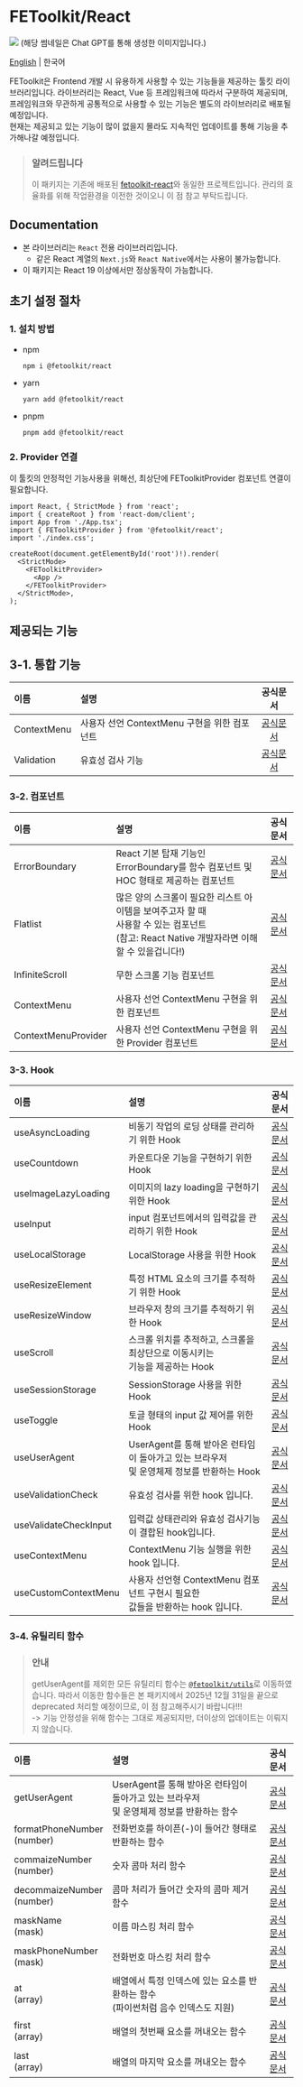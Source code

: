 # FEToolkit/React

![](https://fejumvuajiwc28287693.gcdn.ntruss.com/fetoolkit/fetoolkit_thumbnail.png)
(해당 썸네일은 Chat GPT를 통해 생성한 이미지입니다.)

[English](https://github.com/minwoo129/fetoolkit/blob/master/packages/react/README.md) | 한국어

FEToolkit은 Frontend 개발 시 유용하게 사용할 수 있는 기능들을 제공하는 툴킷 라이브러리입니다. 라이브러리는 React, Vue 등 프레임워크에 따라서 구분하여 제공되며, 프레임워크와 무관하게 공통적으로 사용할 수 있는 기능은 별도의 라이브러리로 배포될 예정입니다.  
현재는 제공되고 있는 기능이 많이 없을지 몰라도 지속적인 업데이트를 통해 기능을 추가해나갈 예정입니다.

> ### 알려드립니다
>
> 이 패키지는 기존에 배포된 [fetoolkit-react](https://github.com/minwoo129/fetoolkit-react)와 동일한 프로젝트입니다. 관리의 효율화를 위해 작업환경을 이전한 것이오니 이 점 참고 부탁드립니다.

## Documentation

- 본 라이브러리는 `React` 전용 라이브러리입니다.
  - 같은 React 계열의 `Next.js`와 `React Native`에서는 사용이 불가능합니다.
- 이 패키지는 React 19 이상에서만 정상동작이 가능합니다.

## 초기 설정 절차

### 1. 설치 방법

- npm
  ```
  npm i @fetoolkit/react
  ```
- yarn
  ```
  yarn add @fetoolkit/react
  ```
- pnpm
  ```
  pnpm add @fetoolkit/react
  ```

### 2. Provider 연결

이 툴킷의 안정적인 기능사용을 위해선, 최상단에 FEToolkitProvider 컴포넌트 연결이 필요합니다.

```tsx
import React, { StrictMode } from 'react';
import { createRoot } from 'react-dom/client';
import App from './App.tsx';
import { FEToolkitProvider } from '@fetoolkit/react';
import './index.css';

createRoot(document.getElementById('root')!).render(
  <StrictMode>
    <FEToolkitProvider>
      <App />
    </FEToolkitProvider>
  </StrictMode>,
);
```

## 제공되는 기능

## 3-1. 통합 기능

| 이름        | 설명                                         |                 공식문서                 |
| :---------- | :------------------------------------------- | :--------------------------------------: |
| ContextMenu | 사용자 선언 ContextMenu 구현을 위한 컴포넌트 |   [공식문서](./docs/ko/contextmenu.md)   |
| Validation  | 유효성 검사 기능                             | [공식문서](./docs/ko/validationcheck.md) |

### 3-2. 컴포넌트

| 이름                | 설명                                                                                                                                              |                        공식문서                        |
| :------------------ | :------------------------------------------------------------------------------------------------------------------------------------------------ | :----------------------------------------------------: |
| ErrorBoundary       | React 기본 탑재 기능인 ErrorBoundary를 함수 컴포넌트 및<br> HOC 형태로 제공하는 컴포넌트                                                          |    [공식문서](./docs/ko/component_errorboundary.md)    |
| Flatlist            | 많은 양의 스크롤이 필요한 리스트 아이템을 보여주고자 할 때<br> 사용할 수 있는 컴포넌트 <br> (참고: React Native 개발자라면 이해할 수 있을겁니다!) |      [공식문서](./docs/ko/component_flatlist.md)       |
| InfiniteScroll      | 무한 스크롤 기능 컴포넌트                                                                                                                         |   [공식문서](./docs/ko/component_infinitescroll.md)    |
| ContextMenu         | 사용자 선언 ContextMenu 구현을 위한 컴포넌트                                                                                                      |     [공식문서](./docs/ko/component_contextmenu.md)     |
| ContextMenuProvider | 사용자 선언 ContextMenu 구현을 위한 Provider 컴포넌트                                                                                             | [공식문서](./docs/ko/component_contextmenuprovider.md) |

### 3-3. Hook

| 이름                  | 설명                                                                                         |                                                       공식문서                                                       |
| :-------------------- | :------------------------------------------------------------------------------------------- | :------------------------------------------------------------------------------------------------------------------: |
| useAsyncLoading       | 비동기 작업의 로딩 상태를 관리하기 위한 Hook                                                 |                                    [공식문서](./docs/ko/hook_useasyncloading.md)                                     |
| useCountdown          | 카운트다운 기능을 구현하기 위한 Hook                                                         |                                      [공식문서](./docs/ko/hook_usecountdown.md)                                      |
| useImageLazyLoading   | 이미지의 lazy loading을 구현하기 위한 Hook                                                   |                                  [공식문서](./docs/ko/hook_useimagelazyloading.md)                                   |
| useInput              | input 컴포넌트에서의 입력값을 관리하기 위한 Hook                                             |                                        [공식문서](./docs/ko/hook_useinput.md)                                        |
| useLocalStorage       | LocalStorage 사용을 위한 Hook                                                                |                                    [공식문서](./docs/ko/hook_uselocalstorage.md)                                     |
| useResizeElement      | 특정 HTML 요소의 크기를 추적하기 위한 Hook                                                   |                                    [공식문서](./docs/ko/hook_useresizeelement.md)                                    |
| useResizeWindow       | 브라우저 창의 크기를 추적하기 위한 Hook                                                      |  [공식문서](https://github.com/minwoo129/fetoolkit/blob/master/packages/react/src/docs/hooks/useResizeWindow_kr.md)  |
| useScroll             | 스크롤 위치를 추적하고, 스크롤을 최상단으로 이동시키는<br> 기능을 제공하는 Hook              |     [공식문서](https://github.com/minwoo129/fetoolkit/blob/master/packages/react/src/docs/hooks/useScroll_kr.md)     |
| useSessionStorage     | SessionStorage 사용을 위한 Hook                                                              | [공식문서](https://github.com/minwoo129/fetoolkit/blob/master/packages/react/src/docs/hooks/useSessionStorage_kr.md) |
| useToggle             | 토글 형태의 input 값 제어를 위한 Hook                                                        |     [공식문서](https://github.com/minwoo129/fetoolkit/blob/master/packages/react/src/docs/hooks/useToggle_kr.md)     |
| useUserAgent          | UserAgent를 통해 받아온 런타임이 돌아가고 있는 브라우저<br> 및 운영체제 정보를 반환하는 Hook |   [공식문서](https://github.com/minwoo129/fetoolkit/blob/master/packages/react/src/docs/hooks/useUserAgent_kr.md)    |
| useValidationCheck    | 유효성 검사를 위한 hook 입니다.                                                              |                                   [공식문서](./docs/ko/hook_usevalidationcheck.md)                                   |
| useValidateCheckInput | 입력값 상태관리와 유효성 검사기능이 결합된 hook입니다.                                       |                                 [공식문서](./docs/ko/hook_usevalidatecheckinput.md)                                  |
| useContextMenu        | ContextMenu 기능 실행을 위한 hook 입니다.                                                    |                                     [공식문서](./docs/ko/hook_usecontextmenu.md)                                     |
| useCustomContextMenu  | 사용자 선언형 ContextMenu 컴포넌트 구현시 필요한 <br> 값들을 반환하는 hook 입니다.           |                                  [공식문서](./docs/ko/hook_usecustomcontextmenu.md)                                  |

### 3-4. 유틸리티 함수

> ### 안내
>
> getUserAgent를 제외한 모든 유틸리티 함수는 [`@fetoolkit/utils`](https://github.com/minwoo129/fetoolkit/tree/master/packages/utils)로 이동하였습니다. 따라서 이동한 함수들은 본 패키지에서 2025년 12월 31일을 끝으로 deprecated 처리할 예정이므로, 이 점 참고해주시기 바랍니다!!!  
> -> 기능 안정성을 위해 함수는 그대로 제공되지만, 더이상의 업데이트는 이뤄지지 않습니다.

| 이름                          | 설명                                                                                         |                                                         공식문서                                                          |
| :---------------------------- | :------------------------------------------------------------------------------------------- | :-----------------------------------------------------------------------------------------------------------------------: |
| getUserAgent                  | UserAgent를 통해 받아온 런타임이 돌아가고 있는 브라우저<br> 및 운영체제 정보를 반환하는 함수 |      [공식문서](https://github.com/minwoo129/fetoolkit/blob/master/packages/react/src/docs/utils/getUserAgent_kr.md)      |
| formatPhoneNumber<br>(number) | 전화번호를 하이픈(-)이 들어간 형태로 반환하는 함수                                           | [공식문서](https://github.com/minwoo129/fetoolkit/blob/master/packages/react/src/docs/utils/numbers_formatPhoneNumber.md) |
| commaizeNumber<br>(number)    | 숫자 콤마 처리 함수                                                                          |  [공식문서](https://github.com/minwoo129/fetoolkit/blob/master/packages/react/src/docs/utils/numbers_commaizeNumber.md)   |
| decommaizeNumber<br>(number)  | 콤마 처리가 들어간 숫자의 콤마 제거 함수                                                     | [공식문서](https://github.com/minwoo129/fetoolkit/blob/master/packages/react/src/docs/utils/numbers_decommaizeNumber.md)  |
| maskName<br>(mask)            | 이름 마스킹 처리 함수                                                                        |       [공식문서](https://github.com/minwoo129/fetoolkit/blob/master/packages/react/src/docs/utils/mask_maskName.md)       |
| maskPhoneNumber<br>(mask)     | 전화번호 마스킹 처리 함수                                                                    |   [공식문서](https://github.com/minwoo129/fetoolkit/blob/master/packages/react/src/docs/utils/mask_maskPhoneNumber.md)    |
| at<br>(array)                 | 배열에서 특정 인덱스에 있는 요소를 반환하는 함수<br> (파이썬처럼 음수 인덱스도 지원)         |         [공식문서](https://github.com/minwoo129/fetoolkit/blob/master/packages/react/src/docs/utils/array_at.md)          |
| first<br>(array)              | 배열의 첫번째 요소를 꺼내오는 함수                                                           |        [공식문서](https://github.com/minwoo129/fetoolkit/blob/master/packages/react/src/docs/utils/array_first.md)        |
| last<br>(array)               | 배열의 마지막 요소를 꺼내오는 함수                                                           |        [공식문서](https://github.com/minwoo129/fetoolkit/blob/master/packages/react/src/docs/utils/array_last.md)         |
